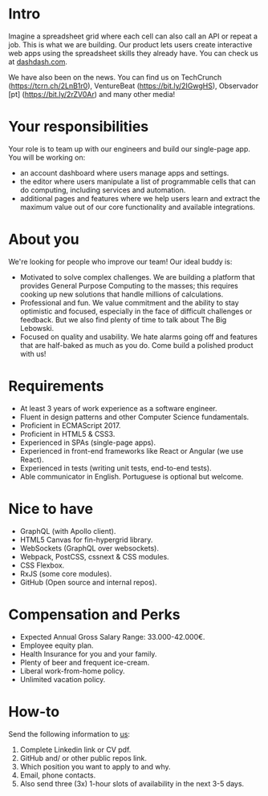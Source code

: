 # Intro
Imagine a spreadsheet grid where each cell can also call an API or repeat a job. This is what we are building. Our product lets users create interactive web apps using the spreadsheet skills they already have. You can check us at [dashdash.com](http://dashdash.com).

We have also been on the news. You can find us on TechCrunch (https://tcrn.ch/2LnB1r0), VentureBeat (https://bit.ly/2IGwgHS), Observador [pt] (https://bit.ly/2rZV0Ar) and many other media!

# Your responsibilities
Your role is to team up with our engineers and build our single-page app. You will be working on:
* an account dashboard where users manage apps and settings.
* the editor where users manipulate a list of programmable cells that can do computing, including services and automation.
* additional pages and features where we help users learn and extract the maximum value out of our core functionality and available integrations.

# About you
We're looking for people who improve our team! Our ideal buddy is:
* Motivated to solve complex challenges. We are building a platform that provides General Purpose Computing to the masses; this requires cooking up new solutions that handle millions of calculations.
* Professional and fun. We value commitment and the ability to stay optimistic and focused, especially in the face of difficult challenges or feedback. But we also find plenty of time to talk about The Big Lebowski.
* Focused on quality and usability. We hate alarms going off and features that are half-baked as much as you do. Come build a polished product with us!

# Requirements
* At least 3 years of work experience as a software engineer.
* Fluent in design patterns and other Computer Science fundamentals.
* Proficient in ECMAScript 2017.
* Proficient in HTML5 & CSS3.
* Experienced in SPAs (single-page apps).
* Experienced in front-end frameworks like React or Angular (we use React).
* Experienced in tests (writing unit tests, end-to-end tests).
* Able communicator in English. Portuguese is optional but welcome.

# Nice to have
* GraphQL (with Apollo client).
* HTML5 Canvas for fin-hypergrid library.
* WebSockets (GraphQL over websockets).
* Webpack, PostCSS, cssnext & CSS modules.
* CSS Flexbox.
* RxJS (some core modules).
* GitHub (Open source and internal repos).

# Compensation and Perks
* Expected Annual Gross Salary Range: 33.000-42.000€.
* Employee equity plan.
* Health Insurance for you and your family.
* Plenty of beer and frequent ice-cream.
* Liberal work-from-home policy.
* Unlimited vacation policy.

# How-to
Send the following information to [us](mailto:join@dashdash.com):
   1. Complete Linkedin link or CV pdf.
   2. GitHub and/ or other public repos link.
   3. Which position you want to apply to and why.
   4. Email, phone contacts.
   5. Also send three (3x) 1-hour slots of availability in the next 3-5 days.
